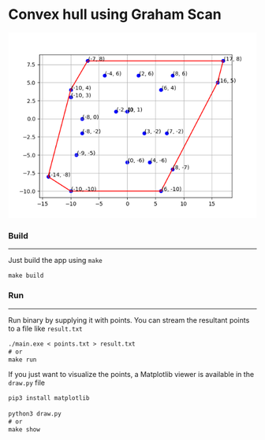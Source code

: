 # Convex hull using Graham Scan

![Convex Hull](example.png)

### Build

------

Just build the app using `make` 

```shell
make build
```



### Run

------

Run binary by supplying it with points. You can stream the resultant points to a file like `result.txt` 

```shell
./main.exe < points.txt > result.txt
# or
make run
```

If you just want to visualize the points, a Matplotlib viewer is available in the `draw.py` file

```shell
pip3 install matplotlib

python3 draw.py
# or 
make show
```


